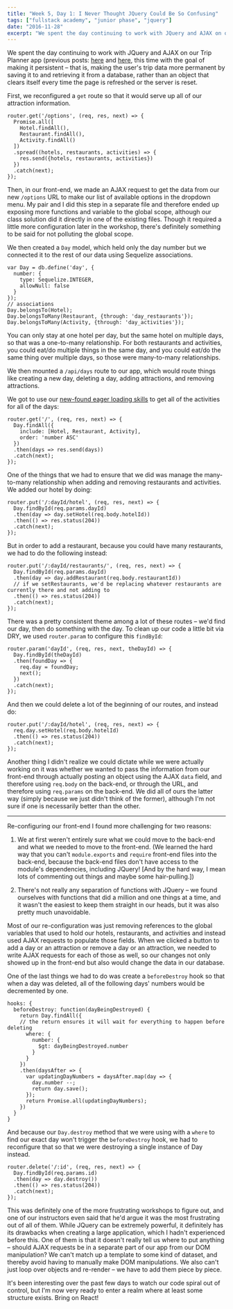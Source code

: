 ```yaml
---
title: "Week 5, Day 1: I Never Thought JQuery Could Be So Confusing"
tags: ["fullstack academy", "junior phase", "jquery"]
date: "2016-11-28"
excerpt: "We spent the day continuing to work with JQuery and AJAX on our Trip Planner app (previous posts: here and here, this time with the goal of making it persistent – that is, making the user's trip data more permanent by saving it to and retrieving it from a database."
---
```


We spent the day continuing to work with JQuery and AJAX on our Trip Planner app (previous posts: [here](/writing/2016-11-22-scriptcraft-hackathon-jquery-and-es6/) and [here](/writing/2016-11-22-more-jquery-websockets-and-react/), this time with the goal of making it persistent – that is, making the user's trip data more permanent by saving it to and retrieving it from a database, rather than an object that clears itself every time the page is refreshed or the server is reset.

First, we reconfigured a `get` route so that it would serve up all of our attraction information.

```
router.get('/options', (req, res, next) => {
  Promise.all([
    Hotel.findAll(),
    Restaurant.findAll(),
    Activity.findAll()
  ])
  .spread((hotels, restaurants, activities) => {
    res.send({hotels, restaurants, activities})
  })
  .catch(next);
});
```

Then, in our front-end, we made an AJAX request to get the data from our new `/options` URL to make our list of available options in the dropdown menu. My pair and I did this step in a separate file and therefore ended up exposing more functions and variable to the global scope, although our class solution did it directly in one of the existing files. Though it required a little more configuration later in the workshop, there's definitely something to be said for not polluting the global scope.

We then created a `Day` model, which held only the day number but we connected it to the rest of our data using Sequelize associations.

```
var Day = db.define('day', {
  number: {
    type: Sequelize.INTEGER,
    allowNull: false
  }
});
// associations
Day.belongsTo(Hotel);
Day.belongsToMany(Restaurant, {through: 'day_restaurants'});
Day.belongsToMany(Activity, {through: 'day_activities'});
```

You can only stay at one hotel per day, but the same hotel on multiple days, so that was a one-to-many relationship. For both restaurants and activities, you could eat/do multiple things in the same day, and you could eat/do the same thing over multiple days, so those were many-to-many relationships.

We then mounted a `/api/days` route to our app, which would route things like creating a new day, deleting a day, adding attractions, and removing attractions.

We got to use our [new-found eager loading skills](/writing/2016-11-14-building-a-wikipedia-clone/) to get all of the activities for all of the days:

```
router.get('/', (req, res, next) => {
  Day.findAll({
    include: [Hotel, Restaurant, Activity],
    order: 'number ASC'
  })
  .then(days => res.send(days))
  .catch(next);
});
```

One of the things that we had to ensure that we did was manage the many-to-many relationship when adding and removing restaurants and activities. We added our hotel by doing:

```
router.put('/:dayId/hotel', (req, res, next) => {
  Day.findById(req.params.dayId)
  .then(day => day.setHotel(req.body.hotelId))
  .then(() => res.status(204))
  .catch(next);
});
```

But in order to add a restaurant, because you could have many restaurants, we had to do the following instead:

```
router.put('/:dayId/restaurants/', (req, res, next) => {
  Day.findById(req.params.dayId)
  .then(day => day.addRestaurant(req.body.restaurantId))
  // if we setRestaurants, we'd be replacing whatever restaurants are currently there and not adding to
  .then(() => res.status(204))
  .catch(next);
});
```

There was a pretty consistent theme among a lot of these routes – we'd find our day, then do something with the day. To clean up our code a little bit via DRY, we used `router.param` to configure this `findById`:

```
router.param('dayId', (req, res, next, theDayId) => {
  Day.findById(theDayId)
  .then(foundDay => {
    req.day = foundDay;
    next();
  })
  .catch(next);
});
```

And then we could delete a lot of the beginning of our routes, and instead do:

```
router.put('/:dayId/hotel', (req, res, next) => {
  req.day.setHotel(req.body.hotelId)
  .then(() => res.status(204))
  .catch(next);
});
```

Another thing I didn't realize we could dictate while we were actually working on it was whether we wanted to pass the information from our front-end through actually posting an object using the AJAX `data` field, and therefore using `req.body` on the back-end, or through the URL, and therefore using `req.params` on the back-end. We did all of ours the latter way (simply because we just didn't think of the former), although I'm not sure if one is necessarily better than the other.

---

Re-configuring our front-end I found more challenging for two reasons:

1. We at first weren't entirely sure what we could move to the back-end and what we needed to move to the front-end. (We learned the hard way that you can't `module.exports` and `require` front-end files into the back-end, because the back-end files don't have access to the module's dependencies, including JQuery! [And by the hard way, I mean lots of commenting out things and maybe some hair-pulling.])

2. There's not really any separation of functions with JQuery – we found ourselves with functions that did a million and one things at a time, and it wasn't the easiest to keep them straight in our heads, but it was also pretty much unavoidable.

Most of our re-configuration was just removing references to the global variables that used to hold our hotels, restaurants, and activities and instead used AJAX requests to populate those fields. When we clicked a button to add a day or an attraction or remove a day or an attraction, we needed to write AJAX requests for each of those as well, so our changes not only showed up in the front-end but also would change the data in our database.

One of the last things we had to do was create a `beforeDestroy` hook so that when a day was deleted, all of the following days' numbers would be decremented by one.

```
hooks: {
  beforeDestroy: function(dayBeingDestroyed) {
    return Day.findAll({
    // the return ensures it will wait for everything to happen before deleting
      where: {
        number: {
          $gt: dayBeingDestroyed.number
        }
      }
    })
    .then(daysAfter => {
      var updatingDayNumbers = daysAfter.map(day => {
        day.number --;
        return day.save();
      });
      return Promise.all(updatingDayNumbers);
    })
  }
}
```

And because our `Day.destroy` method that we were using with a `where` to find our exact day won't trigger the `beforeDestroy` hook, we had to reconfigure that so that we were destroying a single instance of Day instead.

```
router.delete('/:id', (req, res, next) => {
  Day.findById(req.params.id)
  .then(day => day.destroy())
  .then(() => res.status(204))
  .catch(next);
});
```

This was definitely one of the more frustrating workshops to figure out, and one of our instructors even said that he'd argue it was the most frustrating out of all of them. While JQuery can be extremely powerful, it definitely has its drawbacks when creating a large application, which I hadn't experienced before this. One of them is that it doesn't really tell us where to put anything – should AJAX requests be in a separate part of our app from our DOM manipulation? We can't match up a template to some kind of dataset, and thereby avoid having to manually make DOM manipulations. We also can't just loop over objects and re-render – we have to add them piece by piece.

It's been interesting over the past few days to watch our code spiral out of control, but I'm now very ready to enter a realm where at least some structure exists. Bring on React!

